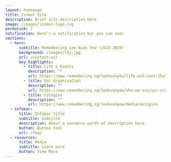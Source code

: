 ```yaml
---
layout: homepage
title: Isomer Site
description: Brief site description here
image: /images/isomer-logo.svg
permalink: /
notification: Here's a notification bar you can use!
sections:
  - hero:
      subtitle: Remembering Lee Kuan Yew (1923-2015)
      background: /images/lky.jpg
      url: /contact-us/
      key_highlights:
        - title: Life & Events
          description: ""
          url: https://www.remembering.sg/leekuanyew/life-and-contributions/mrleeandsingapore
        - title: Our Organisation
          description: ""
          url: https://www.remembering.sg/leekuanyew/who-we-are/our-organisation
        - title: Eulogies
          description: ""
          url: https://www.remembering.sg/leekuanyew/media/eulogies
  - infobar:
      title: Infobar title
      subtitle: Subtitle
      description: About a sentence worth of description here
      button: Button text
      url: /faq/
  - resources:
      title: Media
      subtitle: Learn more
      button: View More
---
```

